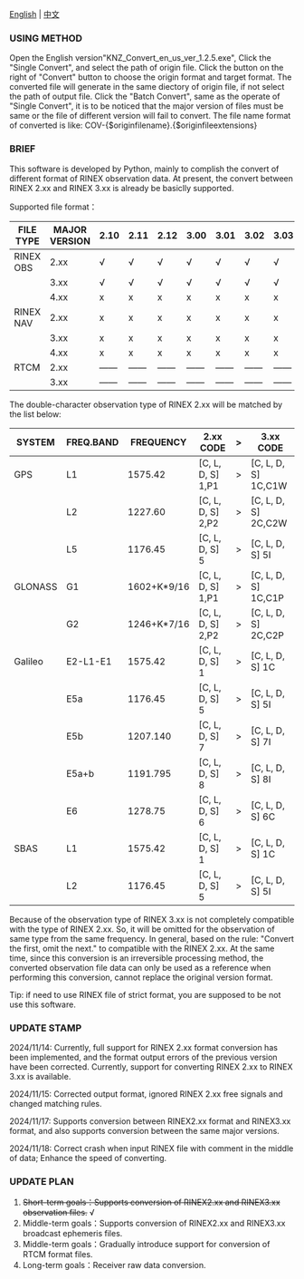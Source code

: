 [English](READMEEN.md) | [中文](README.md)

### USING METHOD
Open the English version"KNZ_Convert_en_us_ver_1.2.5.exe", Click the "Single Convert", and
select the path of origin file. Click the button on the right of "Convert" button to choose
the origin format and target format. The converted file will generate in the same diectory
of origin file, if not select the path of output file. Click the "Batch Convert", same 
as the operate of "Single Convert", it is to be noticed that the major version of files must
be same or the file of different version will fail to convert. The file name format of 
converted is like: COV-{$originfilename}.{$originfileextensions}

### BRIEF
This software is developed by Python, mainly to complish the convert of different format
of RINEX observation data. At present, the convert between RINEX 2.xx and RINEX 3.xx is 
already be basiclly supported.

Supported file format：

| FILE TYPE | MAJOR VERSION |2.10|2.11|2.12|3.00|3.01|3.02|3.03|3.04|3.20|3.30|4.00|4.01|
|-----------|---------------|----|----|----|----|----|----|----|----|----|----|----|----|
| RINEX OBS | 2.xx          | √  | √  | √  | √  | √  | √  | √  | √  | —— | —— | x  | x  |
|           | 3.xx          | √  | √  | √  | √  | √  | √  | √  | √  | —— | —— | x  | x  |
|           | 4.xx          | x  | x  | x  | x  | x  | x  | x  | x  | —— | —— | x  | x  |
| RINEX NAV | 2.xx          | x  | x  | x  | x  | x  | x  | x  | x  | —— | —— | x  | x  |
|           | 3.xx          | x  | x  | x  | x  | x  | x  | x  | x  | —— | —— | x  | x  |
|           | 4.xx          | x  | x  | x  | x  | x  | x  | x  | x  | —— | —— | x  | x  |
| RTCM      | 2.xx          | —— | —— | —— | —— | —— | —— | —— | —— | x  | x  | —— | —— |
|           | 3.xx          | —— | —— | —— | —— | —— | —— | —— | —— | x  | x  | —— | —— |


The double-character observation type of RINEX 2.xx will be matched by the list
below:

|SYSTEM  |FREQ.BAND  |FREQUENCY  |2.xx CODE        |  >  |3.xx CODE          |
|--------|-----------|-----------|-----------------|-----|-------------------|
|GPS     |L1         |1575.42    |[C, L, D, S] 1,P1|  >  |[C, L, D, S] 1C,C1W|
|        |L2         |1227.60    |[C, L, D, S] 2,P2|  >  |[C, L, D, S] 2C,C2W|
|        |L5         |1176.45    |[C, L, D, S] 5   |  >  |[C, L, D, S] 5I    |
|GLONASS |G1         |1602+K*9/16|[C, L, D, S] 1,P1|  >  |[C, L, D, S] 1C,C1P|
|        |G2         |1246+K*7/16|[C, L, D, S] 2,P2|  >  |[C, L, D, S] 2C,C2P|
|Galileo |E2-L1-E1   |1575.42    |[C, L, D, S] 1   |  >  |[C, L, D, S] 1C    |
|        |E5a        |1176.45    |[C, L, D, S] 5   |  >  |[C, L, D, S] 5I    |
|        |E5b        |1207.140   |[C, L, D, S] 7   |  >  |[C, L, D, S] 7I    |
|        |E5a+b      |1191.795   |[C, L, D, S] 8   |  >  |[C, L, D, S] 8I    |
|        |E6         |1278.75    |[C, L, D, S] 6   |  >  |[C, L, D, S] 6C    |
|SBAS    |L1         |1575.42    |[C, L, D, S] 1   |  >  |[C, L, D, S] 1C    |
|        |L2         |1176.45    |[C, L, D, S] 5   |  >  |[C, L, D, S] 5I    |

Because of the observation type of RINEX 3.xx is not completely compatible with the type of
RINEX 2.xx. So, it will be omitted for the observation of same type from the same frequency.
In general, based on the rule: "Convert the first, omit the next." to compatible with the
RINEX 2.xx. At the same time, since this conversion is an irreversible processing method, 
the converted observation file data can only be used as a reference when performing this
conversion, cannot replace the original version format.

Tip: if need to use RINEX file of strict format, you are supposed to be not use this software.

### UPDATE STAMP
2024/11/14: Currently, full support for RINEX 2.xx format conversion has been implemented, and
            the format output errors of the previous version have been corrected. Currently, 
            support for converting RINEX 2.xx to RINEX 3.xx is available.
            
2024/11/15: Corrected output format, ignored RINEX 2.xx free signals and changed matching rules.

2024/11/17: Supports conversion between RINEX2.xx format and RINEX3.xx format, and also supports
            conversion between the same major versions.

2024/11/18: Correct crash when input RINEX file with comment in the middle of data; Enhance the 
            speed of converting.

### UPDATE PLAN
1. ~~Short-term  goals：Supports conversion of RINEX2.xx and RINEX3.xx observation files.~~ √
2. Middle-term goals：Supports conversion of RINEX2.xx and RINEX3.xx broadcast ephemeris files.
3. Middle-term goals：Gradually introduce support for conversion of RTCM format files.
4. Long-term   goals：Receiver raw data conversion.
